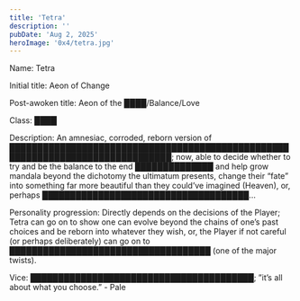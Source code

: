 ```yaml
---
title: 'Tetra'
description: ''
pubDate: 'Aug 2, 2025'
heroImage: '0x4/tetra.jpg'
---
```


Name: Tetra

Initial title: Aeon of Change

Post-awoken title: Aeon of the ████/Balance/Love

Class: ████

Description: An amnesiac, corroded, reborn version of ███████████████████████████████████████████████████████████████████████████████; now, able to decide whether to try and be the balance to the end ██████████████ and help grow mandala beyond the dichotomy the ultimatum presents, change their “fate” into something far more beautiful than they could’ve imagined (Heaven), or, perhaps █████████████████████████████████████… 

Personality progression: Directly depends on the decisions of the Player; Tetra can go on to show one can evolve beyond the chains of one’s past choices and be reborn into whatever they wish, or, the Player if not careful (or perhaps deliberately) can go on to ████████████████████████████████████ (one of the major twists). 

Vice: ████████████████████████████████████████; ”it’s all about what you choose.” - Pale